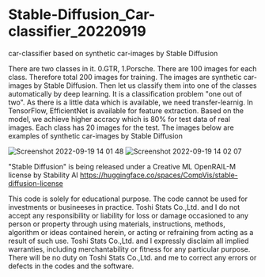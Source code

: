 # Stable-Diffusion_Car-classifier_20220919
car-classifier based on synthetic car-images by Stable Diffusion

There are two classes in it. 0.GTR, 1.Porsche. There are 100 images for each class. Therefore total 200 images for training. The images are synthetic car-images by Stable Diffusion. Then let us classify them into one of the classes automatically by deep learning. It is a classification problem "one out of two". As there is a little data which is available, we need transfer-learnig. In TensorFlow, EfficientNet is available for feature extraction. Based on the model, we achieve higher accracy which is 80% for test data of real images. Each class has 20 images for the test. The images below are examples of synthetic car-images by Stable Diffusion

![Screenshot 2022-09-19 14 01 48](https://user-images.githubusercontent.com/28681557/190952582-09560455-83d9-4ced-91cc-9eb9c55a5d7b.png)
![Screenshot 2022-09-19 14 02 07](https://user-images.githubusercontent.com/28681557/190952591-26fc2214-b314-46ca-adde-1c184886be41.png)

"Stable Diffusion" is being released under a Creative ML OpenRAIL-M license by Stability AI
https://huggingface.co/spaces/CompVis/stable-diffusion-license


This code is solely for educational purpose. The code cannot be used for investments or busineeses in practice. Toshi Stats Co.,Ltd. and I do not accept any responsibility or liability for loss or damage occasioned to any person or property through using materials, instructions, methods, algorithm or ideas contained herein, or acting or refraining from acting as a result of such use. Toshi Stats Co.,Ltd. and I expressly disclaim all implied warranties, including merchantability or fitness for any particular purpose. There will be no duty on Toshi Stats Co.,Ltd. and me to correct any errors or defects in the codes and the software.
